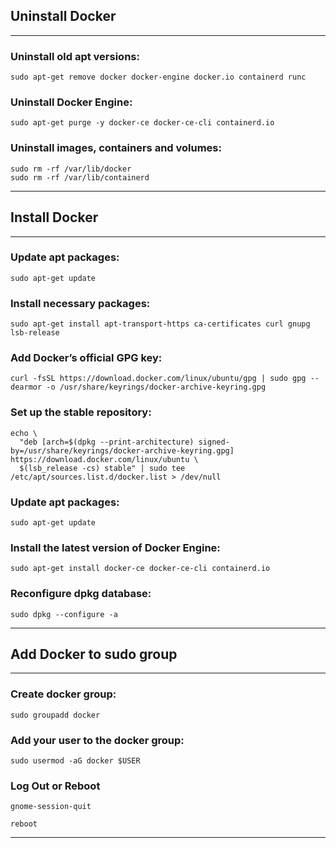 ## Uninstall Docker
<hr/>

### Uninstall old apt versions:
```shell
sudo apt-get remove docker docker-engine docker.io containerd runc
```
### Uninstall Docker Engine:
```shell
sudo apt-get purge -y docker-ce docker-ce-cli containerd.io
```
### Uninstall images, containers and volumes:
```shell
sudo rm -rf /var/lib/docker
sudo rm -rf /var/lib/containerd
```
<hr/>

## Install Docker
<hr/>

### Update apt packages:
```shell
sudo apt-get update
```
### Install necessary packages:
```shell
sudo apt-get install apt-transport-https ca-certificates curl gnupg lsb-release
```
### Add Docker’s official GPG key:
```shell
curl -fsSL https://download.docker.com/linux/ubuntu/gpg | sudo gpg --dearmor -o /usr/share/keyrings/docker-archive-keyring.gpg
```
### Set up the stable repository:
```shell
echo \
  "deb [arch=$(dpkg --print-architecture) signed-by=/usr/share/keyrings/docker-archive-keyring.gpg] https://download.docker.com/linux/ubuntu \
  $(lsb_release -cs) stable" | sudo tee /etc/apt/sources.list.d/docker.list > /dev/null
```
### Update apt packages:
```shell
sudo apt-get update
```
### Install the latest version of Docker Engine:
```shell
sudo apt-get install docker-ce docker-ce-cli containerd.io
```
### Reconfigure dpkg database:
```shell
sudo dpkg --configure -a
```
<hr/>

## Add Docker to sudo group
<hr/>

### Create docker group:
```shell
sudo groupadd docker
```
### Add your user to the docker group:
```shell
sudo usermod -aG docker $USER
```
### Log Out or Reboot 
```shell
gnome-session-quit
```
```shell
reboot
```
<hr/>

